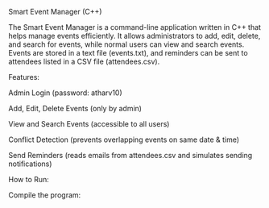 Smart Event Manager (C++)

The Smart Event Manager is a command-line application written in C++ that helps manage events efficiently. It allows administrators to add, edit, delete, and search for events, while normal users can view and search events. Events are stored in a text file (events.txt), and reminders can be sent to attendees listed in a CSV file (attendees.csv).

Features:

Admin Login (password: atharv10)

Add, Edit, Delete Events (only by admin)

View and Search Events (accessible to all users)

Conflict Detection (prevents overlapping events on same date & time)

Send Reminders (reads emails from attendees.csv and simulates sending notifications)

How to Run:

Compile the program:

